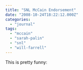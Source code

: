 ```yaml
---
title: "SNL McCain Endorsement"
date: "2008-10-24T18:22:12.000Z"
categories: 
  - "journal"
tags: 
  - "mccain"
  - "sarah-palin"
  - "snl"
  - "will-farrell"
---
```


This is pretty funny:
